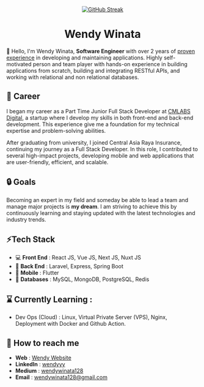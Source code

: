 
<p align="center">
    <a href="https://git.io/streak-stats">
        <img  src="https://github-readme-streak-stats.herokuapp.com?user=wendywinata128&theme=dark&mode=weekly" alt="GitHub Streak" />
    </a>
    <h1 align="center">Wendy Winata</h1>
</p>


🙋 Hello, I'm Wendy Winata, **Software Engineer** with over 2 years of [proven experience](https://whodevs.codes/wendy?source=Github) in developing and maintaining applications. Highly self-motivated person and team player with hands-on experience
in building applications from scratch, building and integrating RESTful APIs, and working with relational and non relational databases. 
##  🏣 Career
I began my career as a Part Time Junior Full Stack Developer at [CMLABS Digital](https://whodevs.codes/wendy/CMLABS), a startup where I develop my skills in both front-end and back-end development. This experience give me a foundation for my technical expertise and problem-solving abilities. 

After graduating from university, I joined Central Asia Raya Insurance, continuing my journey as a Full Stack Developer. In this role, I contributed to several high-impact projects, developing mobile and web applications that are user-friendly, efficient, and scalable.

## 🔒 Goals
Becoming an expert in my field and someday be able to lead a team and manage major projects is **my dream**. I am striving to achieve this by continuously learning and staying updated with the latest technologies and industry trends.

## ⚡Tech Stack
- 💻 **Front End** : React JS, Vue JS, Next JS, Nuxt JS
- 🚧 **Back End** : Laravel, Express, Spring Boot
- 📱 **Mobile** : Flutter
- 🚪 **Databases** : MySQL, MongoDB, PostgreSQL, Redis


## ⌛ Currently Learning :
- Dev Ops (Cloud) : Linux, Virtual Private Server (VPS), Nginx, Deployment with Docker and Github Action.


##  🚀 How to reach me
- **Web** : [Wendy Website](https://whodevs.codes/wendy?source=Github)
- **LinkedIn** : [wendyyy](https://www.linkedin.com/in/wendyyy/)
- **Medium** : [wendywinata128](https://medium.com/@wendywinata128)
- **Email** : [wendywinata128@gmail.com](mailto:wendywinata128@gmail.com)